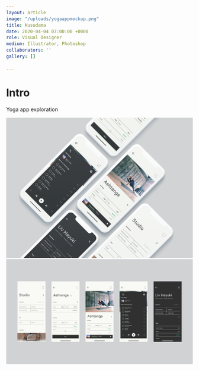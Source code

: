 ```yaml
---
layout: article
image: "/uploads/yogaappmockup.png"
title: Kusudama
date: 2020-04-04 07:00:00 +0000
role: Visual Designer
medium: Illustrator, Photoshop
collaborators: ''
gallery: []

---
```

# Intro

Yoga app exploration

![](/uploads/yogaappmockup.png)![](/uploads/yogaapp1-01.png)
